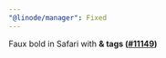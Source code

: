 ```yaml
---
"@linode/manager": Fixed
---
```


Faux bold in Safari with <strong /> & <b /> tags ([#11149](https://github.com/linode/manager/pull/11149))
